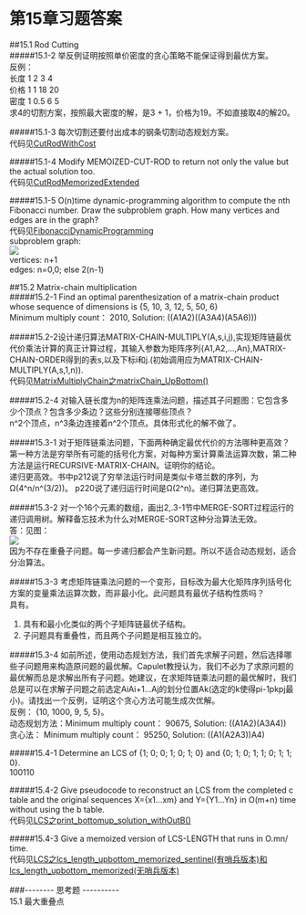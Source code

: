 第15章习题答案
=
##15.1 Rod Cutting  
#####15.1-2 举反例证明按照单价密度的贪心策略不能保证得到最优方案。  
反例：  
长度 1 2 3 4  
价格 1 1 18 20  
密度 1 0.5 6 5  
求4的切割方案，按照最大密度的解，是3 + 1，价格为19。不如直接取4的解20。  

#####15.1-3 每次切割还要付出成本的钢条切割动态规划方案。  
代码见[CutRodWithCost](https://github.com/zhuxiuwei/CLRS/blob/master/src/chap15_DynamicProgramming/CutRodWithCost.java)  

#####15.1-4 Modify MEMOIZED-CUT-ROD to return not only the value but the actual solution too.  
代码见[CutRodMemorizedExtended](https://github.com/zhuxiuwei/CLRS/blob/master/src/chap15_DynamicProgramming/CutRodMemorizedExtended.java)  

#####15.1-5 O(n)time dynamic-programming algorithm to compute the nth Fibonacci number. Draw the subproblem graph. How many vertices and edges are in the graph?  
代码见[FibonacciDynamicProgramming](https://github.com/zhuxiuwei/CLRS/blob/master/src/chap15_DynamicProgramming/FibonacciDynamicProgramming.java)  
subproblem graph:  
![](https://github.com/zhuxiuwei/CLRS/blob/master/Images/15.1-5.png)  
vertices: n+1  
edges: n=0,0; else 2(n-1)  

##15.2 Matrix-chain multiplication  
#####15.2-1 Find an optimal parenthesization of a matrix-chain product whose sequence of dimensions is {5, 10, 3, 12, 5, 50, 6}  
Minimum multiply count： 2010, Solution: ((A1A2)((A3A4)(A5A6)))  

#####15.2-2设计递归算法MATRIX-CHAIN-MULTIPLY(A,s,i,j),实现矩阵链最优代价乘法计算的真正计算过程，其输入参数为矩阵序列{A1,A2,...,An},MATRIX-CHAIN-ORDER得到的表s,以及下标i和j.(初始调用应为MATRIX-CHAIN-MULTIPLY(A,s,1,n)).  
代码见[MatrixMultiplyChain之matrixChain_UpBottom()](https://github.com/zhuxiuwei/CLRS/blob/master/src/chap15_DynamicProgramming/MatrixMultiplyChain.java)  

#####15.2-4 对输入链长度为n的矩阵连乘法问题，描述其子问题图：它包含多少个顶点？包含多少条边？这些分别连接哪些顶点？  
n^2个顶点，n^3条边连接着n^2个顶点。具体形式化的解不做了。  

#####15.3-1 对于矩阵链乘法问题，下面两种确定最优代价的方法哪种更高效？第一种方法是穷举所有可能的括号化方案，对每种方案计算乘法运算次数，第二种方法是运行RECURSIVE-MATRIX-CHAIN。证明你的结论。  
递归更高效。书中p212说了穷举法运行时间是类似卡塔兰数的序列，为Ω(4^n/n^(3/2))。 p220说了递归运行时间是Ω(2^n)。递归算法更高效。

#####15.3-2 对一个16个元素的数组，画出2,.3-1节中MERGE-SORT过程运行的递归调用树。解释备忘技术为什么对MERGE-SORT这种分治算法无效。  
答：见图：  
![](https://github.com/zhuxiuwei/CLRS/blob/master/Images/15.3-2.png)  
因为不存在重叠子问题。每一步递归都会产生新问题。所以不适合动态规划，适合分治算法。  

#####15.3-3 考虑矩阵链乘法问题的一个变形，目标改为最大化矩阵序列括号化方案的变量乘法运算次数，而非最小化。此问题具有最优子结构性质吗？  
具有。  
1. 具有和最小化类似的两个子矩阵链最优子结构。  
2. 子问题具有重叠性，而且两个子问题是相互独立的。    

#####15.3-4 如前所述，使用动态规划方法，我们首先求解子问题，然后选择哪些子问题用来构造原问题的最优解。Capulet教授认为，我们不必为了求原问题的最优解而总是求解出所有子问题。她建议，在求矩阵链乘法问题的最优解时，我们总是可以在求解子问题之前选定AiAi+1...Aj的划分位置Ak(选定的k使得pi-1pkpj最小)。请找出一个反例，证明这个贪心方法可能生成次优解。  
反例： {10, 1000, 9, 5, 5}。  
动态规划方法：Minimum multiply count： 90675, Solution: ((A1A2)(A3A4))  
贪心法： Minimum multiply count： 95250, Solution: ((A1(A2A3))A4)  

#####15.4-1 Determine an LCS of {1; 0; 0; 1; 0; 1; 0} and {0; 1; 0; 1; 1; 0; 1; 1; 0}.  
100110  

#####15.4-2 Give pseudocode to reconstruct an LCS from the completed c table and the original sequences X={x1...xm} and Y={Y1...Yn} in O(m+n) time without using the b table.  
代码见[LCS之print_bottomup_solution_withOutB()](https://github.com/zhuxiuwei/CLRS/blob/master/src/chap15_DynamicProgramming/LCS.java)  

#####15.4-3 Give a memoized version of LCS-LENGTH that runs in O.mn/ time.  
代码见[LCS之lcs_length_upbottom_memorized_sentinel(有哨兵版本)和lcs_length_upbottom_memorized(无哨兵版本)](https://github.com/zhuxiuwei/CLRS/blob/master/src/chap15_DynamicProgramming/LCS.java)  

###-------- 思考题 ----------  
15.1 最大重叠点  